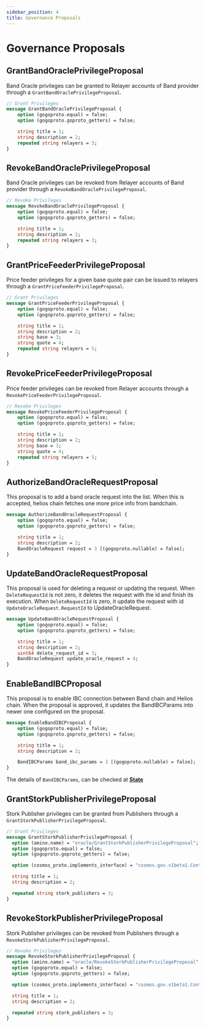 ```yaml
---
sidebar_position: 4
title: Governance Proposals
---
```


# Governance Proposals

## GrantBandOraclePrivilegeProposal

Band Oracle privileges can be granted to Relayer accounts of Band provider through a `GrantBandOraclePrivilegeProposal`.

```protobuf
// Grant Privileges
message GrantBandOraclePrivilegeProposal {
    option (gogoproto.equal) = false;
    option (gogoproto.goproto_getters) = false;

    string title = 1;
    string description = 2;
    repeated string relayers = 3;
}
```

## RevokeBandOraclePrivilegeProposal

Band Oracle privileges can be revoked from Relayer accounts of Band provider through a `RevokeBandOraclePrivilegeProposal`.

```protobuf
// Revoke Privileges
message RevokeBandOraclePrivilegeProposal {
    option (gogoproto.equal) = false;
    option (gogoproto.goproto_getters) = false;

    string title = 1;
    string description = 2;
    repeated string relayers = 3;
}
```

## GrantPriceFeederPrivilegeProposal

Price feeder privileges for a given base quote pair can be issued to relayers through a `GrantPriceFeederPrivilegeProposal`.

```protobuf
// Grant Privileges
message GrantPriceFeederPrivilegeProposal {
    option (gogoproto.equal) = false;
    option (gogoproto.goproto_getters) = false;

    string title = 1;
    string description = 2;
    string base = 3;
    string quote = 4;
    repeated string relayers = 5;
}
```

## RevokePriceFeederPrivilegeProposal

Price feeder privileges can be revoked from Relayer accounts through a `RevokePriceFeederPrivilegeProposal`.

```protobuf
// Revoke Privileges
message RevokePriceFeederPrivilegeProposal {
    option (gogoproto.equal) = false;
    option (gogoproto.goproto_getters) = false;

    string title = 1;
    string description = 2;
    string base = 3;
    string quote = 4;
    repeated string relayers = 5;
}
```

## AuthorizeBandOracleRequestProposal

This proposal is to add a band oracle request into the list. When this is accepted, helios chain fetches one more price info from bandchain.

```protobuf
message AuthorizeBandOracleRequestProposal {
    option (gogoproto.equal) = false;
    option (gogoproto.goproto_getters) = false;

    string title = 1;
    string description = 2;
    BandOracleRequest request = 3 [(gogoproto.nullable) = false];
}
```

## UpdateBandOracleRequestProposal

This proposal is used for deleting a request or updating the request.
When `DeleteRequestId` is not zero, it deletes the request with the id and finish its execution.
When `DeleteRequestId` is zero, it update the request with id `UpdateOracleRequest.RequestId` to UpdateOracleRequest.

```protobuf
message UpdateBandOracleRequestProposal {
    option (gogoproto.equal) = false;
    option (gogoproto.goproto_getters) = false;

    string title = 1;
    string description = 2;
    uint64 delete_request_id = 3;
    BandOracleRequest update_oracle_request = 4;
}
```

## EnableBandIBCProposal

This proposal is to enable IBC connection between Band chain and Helios chain.
When the proposal is approved, it updates the BandIBCParams into newer one configured on the proposal.

```protobuf
message EnableBandIBCProposal {
    option (gogoproto.equal) = false;
    option (gogoproto.goproto_getters) = false;

    string title = 1;
    string description = 2;

    BandIBCParams band_ibc_params = 3 [(gogoproto.nullable) = false];
}
```

The details of `BandIBCParams`, can be checked at **[State](./01_state.md)**

## GrantStorkPublisherPrivilegeProposal

Stork Publisher privileges can be granted from Publishers through a `GrantStorkPublisherPrivilegeProposal`.

```protobuf
// Grant Privileges
message GrantStorkPublisherPrivilegeProposal {
  option (amino.name) = "oracle/GrantStorkPublisherPrivilegeProposal";
  option (gogoproto.equal) = false;
  option (gogoproto.goproto_getters) = false;

  option (cosmos_proto.implements_interface) = "cosmos.gov.v1beta1.Content";

  string title = 1;
  string description = 2;

  repeated string stork_publishers = 3;
}
```

## RevokeStorkPublisherPrivilegeProposal

Stork Publisher privileges can be revoked from Publishers through a `RevokeStorkPublisherPrivilegeProposal`.

```protobuf
// Revoke Privileges
message RevokeStorkPublisherPrivilegeProposal {
  option (amino.name) = "oracle/RevokeStorkPublisherPrivilegeProposal";
  option (gogoproto.equal) = false;
  option (gogoproto.goproto_getters) = false;

  option (cosmos_proto.implements_interface) = "cosmos.gov.v1beta1.Content";

  string title = 1;
  string description = 2;

  repeated string stork_publishers = 3;
}
```